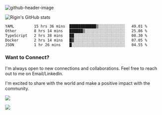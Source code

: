 
![github-header-image](https://github.com/riginoommen/riginoommen/assets/3840244/889cae65-df55-4cda-86cc-bf21bf1f2e96)

![Rigin's GitHub stats](https://github-readme-stats.vercel.app/api?username=riginoommen\&show_icons=true\&show=reviews,discussions_started,discussions_answered,prs_merged,prs_merged_percentage)


<!--START_SECTION:waka-->

```txt
YAML         15 hrs 36 mins  ████████████▒░░░░░░░░░░░░   49.01 %
Other        8 hrs 14 mins   ██████▒░░░░░░░░░░░░░░░░░░   25.86 %
TypeScript   2 hrs 38 mins   ██░░░░░░░░░░░░░░░░░░░░░░░   08.30 %
Docker       2 hrs 14 mins   █▓░░░░░░░░░░░░░░░░░░░░░░░   07.05 %
JSON         1 hr 26 mins    █░░░░░░░░░░░░░░░░░░░░░░░░   04.55 %
```

<!--END_SECTION:waka-->

### Want to Connect?

I'm always open to new connections and collaborations. Feel free to reach out to me on Email/LinkedIn.

I'm excited to share with the world and make a positive impact with the community.

![](https://komarev.com/ghpvc/?username=riginoommen)

![](https://hit.yhype.me/github/profile?user_id=3840244)

